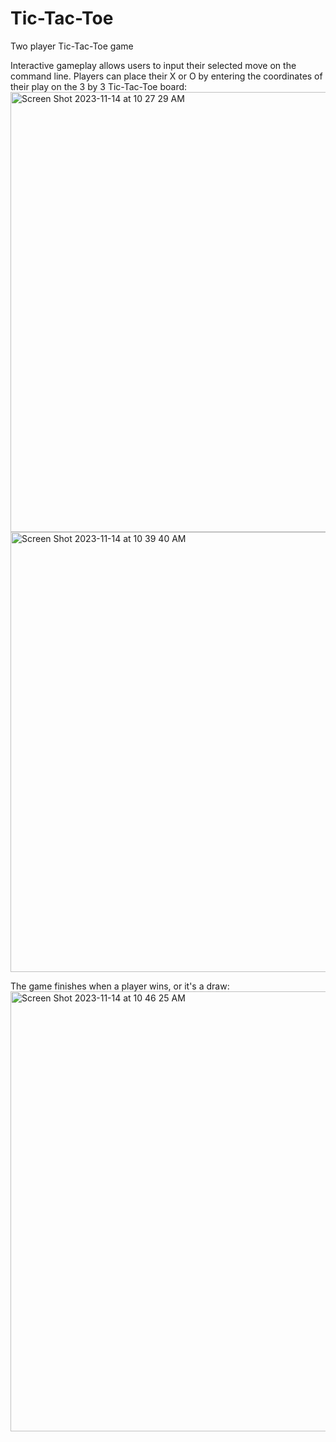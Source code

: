 # Tic-Tac-Toe
Two player Tic-Tac-Toe game

Interactive gameplay allows users to input their selected move on the command line. 
Players can place their X or O by entering the coordinates of their play on the 3 by 3 Tic-Tac-Toe board:
<img width="704" alt="Screen Shot 2023-11-14 at 10 27 29 AM" src="https://github.com/treaddevs/Tic-Tac-Toe/assets/148214913/8a2014b6-7054-4485-84ea-3860d20ed7f7">
<img width="704" alt="Screen Shot 2023-11-14 at 10 39 40 AM" src="https://github.com/treaddevs/Tic-Tac-Toe/assets/148214913/aa8c4734-de5e-48c0-a6ed-29923db83542">

The game finishes when a player wins, or it's a draw:
<img width="704" alt="Screen Shot 2023-11-14 at 10 46 25 AM" src="https://github.com/treaddevs/Tic-Tac-Toe/assets/148214913/8cfd8b27-869c-4790-bbb7-1167b4a3fa9c">

